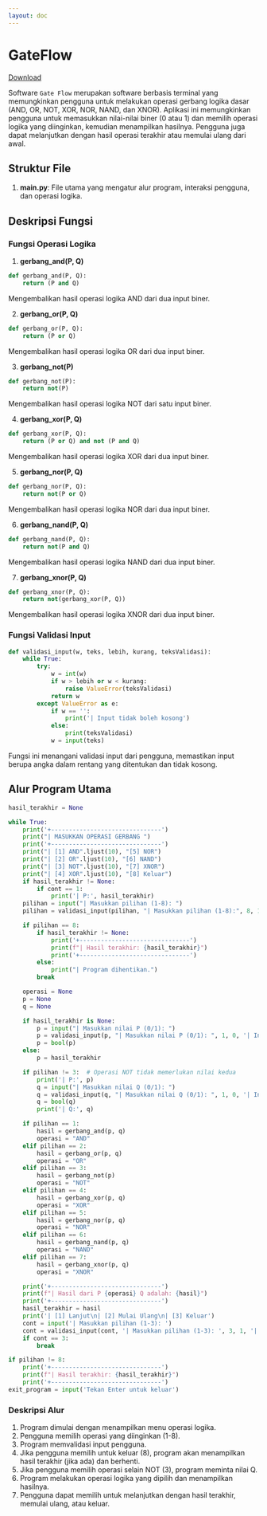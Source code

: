 ```yaml
---
layout: doc
---
```


# GateFlow

<a href="https://drive.google.com/u/0/uc?id=1khdOn-9qqM90tgaGY_aN74PopAVMjkR7&export=download" target="blank">Download</a>

Software `Gate Flow` merupakan software berbasis terminal yang memungkinkan pengguna untuk melakukan operasi gerbang logika dasar (AND, OR, NOT, XOR, NOR, NAND, dan XNOR). Aplikasi ini memungkinkan pengguna untuk memasukkan nilai-nilai biner (0 atau 1) dan memilih operasi logika yang diinginkan, kemudian menampilkan hasilnya. Pengguna juga dapat melanjutkan dengan hasil operasi terakhir atau memulai ulang dari awal.

## Struktur File

1. **main.py**: File utama yang mengatur alur program, interaksi pengguna, dan operasi logika.

## Deskripsi Fungsi

### Fungsi Operasi Logika

1. **gerbang_and(P, Q)**

```python
def gerbang_and(P, Q):
    return (P and Q)
```

Mengembalikan hasil operasi logika AND dari dua input biner.

2. **gerbang_or(P, Q)**

```python
def gerbang_or(P, Q):
    return (P or Q)
```

Mengembalikan hasil operasi logika OR dari dua input biner.

3. **gerbang_not(P)**

```python
def gerbang_not(P):
    return not(P)
```

Mengembalikan hasil operasi logika NOT dari satu input biner.

4. **gerbang_xor(P, Q)**

```python
def gerbang_xor(P, Q):
    return (P or Q) and not (P and Q)
```

Mengembalikan hasil operasi logika XOR dari dua input biner.

5. **gerbang_nor(P, Q)**

```python
def gerbang_nor(P, Q):
    return not(P or Q)
```

Mengembalikan hasil operasi logika NOR dari dua input biner.

6. **gerbang_nand(P, Q)**

```python
def gerbang_nand(P, Q):
    return not(P and Q)
```

Mengembalikan hasil operasi logika NAND dari dua input biner.

7. **gerbang_xnor(P, Q)**

```python
def gerbang_xnor(P, Q):
    return not(gerbang_xor(P, Q))
```

Mengembalikan hasil operasi logika XNOR dari dua input biner.

### Fungsi Validasi Input

```python
def validasi_input(w, teks, lebih, kurang, teksValidasi):
    while True:
        try:
            w = int(w)
            if w > lebih or w < kurang:
                raise ValueError(teksValidasi)
            return w
        except ValueError as e:
            if w == '':
                print('| Input tidak boleh kosong')
            else:
                print(teksValidasi)
            w = input(teks)
```

Fungsi ini menangani validasi input dari pengguna, memastikan input berupa angka dalam rentang yang ditentukan dan tidak kosong.

## Alur Program Utama

```python
hasil_terakhir = None

while True:
    print('+-------------------------------')
    print("| MASUKKAN OPERASI GERBANG ")
    print('+-------------------------------')
    print("| [1] AND".ljust(10), "[5] NOR")
    print("| [2] OR".ljust(10), "[6] NAND")
    print("| [3] NOT".ljust(10), "[7] XNOR")
    print("| [4] XOR".ljust(10), "[8] Keluar")
    if hasil_terakhir != None:
        if cont == 1:
            print('| P:', hasil_terakhir)
    pilihan = input("| Masukkan pilihan (1-8): ")
    pilihan = validasi_input(pilihan, "| Masukkan pilihan (1-8):", 8, 1, '| Input harus antara 1 dan 8')

    if pilihan == 8:
        if hasil_terakhir != None:
            print('+-------------------------------')
            print(f"| Hasil terakhir: {hasil_terakhir}")
            print('+-------------------------------')
        else:
            print("| Program dihentikan.")
        break

    operasi = None
    p = None
    q = None

    if hasil_terakhir is None:
        p = input("| Masukkan nilai P (0/1): ")
        p = validasi_input(p, "| Masukkan nilai P (0/1): ", 1, 0, '| Input harus 1 atau 0')
        p = bool(p)
    else:
        p = hasil_terakhir

    if pilihan != 3:  # Operasi NOT tidak memerlukan nilai kedua
        print('| P:', p)
        q = input("| Masukkan nilai Q (0/1): ")
        q = validasi_input(q, "| Masukkan nilai Q (0/1): ", 1, 0, '| Input harus 1 atau 0')
        q = bool(q)
        print('| Q:', q)

    if pilihan == 1:
        hasil = gerbang_and(p, q)
        operasi = "AND"
    elif pilihan == 2:
        hasil = gerbang_or(p, q)
        operasi = "OR"
    elif pilihan == 3:
        hasil = gerbang_not(p)
        operasi = "NOT"
    elif pilihan == 4:
        hasil = gerbang_xor(p, q)
        operasi = "XOR"
    elif pilihan == 5:
        hasil = gerbang_nor(p, q)
        operasi = "NOR"
    elif pilihan == 6:
        hasil = gerbang_nand(p, q)
        operasi = "NAND"
    elif pilihan == 7:
        hasil = gerbang_xnor(p, q)
        operasi = "XNOR"

    print('+-------------------------------')
    print(f"| Hasil dari P {operasi} Q adalah: {hasil}")
    print('+-------------------------------')
    hasil_terakhir = hasil
    print('| [1] Lanjut\n| [2] Mulai Ulang\n| [3] Keluar')
    cont = input('| Masukkan pilihan (1-3): ')
    cont = validasi_input(cont, '| Masukkan pilihan (1-3): ', 3, 1, '| Input harus antara 1 dan 3')
    if cont == 3:
        break

if pilihan != 8:
    print('+-------------------------------')
    print(f"| Hasil terakhir: {hasil_terakhir}")
    print('+-------------------------------')
exit_program = input('Tekan Enter untuk keluar')
```

### Deskripsi Alur

1. Program dimulai dengan menampilkan menu operasi logika.
2. Pengguna memilih operasi yang diinginkan (1-8).
3. Program memvalidasi input pengguna.
4. Jika pengguna memilih untuk keluar (8), program akan menampilkan hasil terakhir (jika ada) dan berhenti.
5. Jika pengguna memilih operasi selain NOT (3), program meminta nilai Q.
6. Program melakukan operasi logika yang dipilih dan menampilkan hasilnya.
7. Pengguna dapat memilih untuk melanjutkan dengan hasil terakhir, memulai ulang, atau keluar.

<script setup>
import {
  VPTeamPage,
  VPTeamPageTitle,
  VPTeamMembers
} from 'vitepress/theme'

const members = [
  {
    avatar: 'images/profile.jpg',
    name: 'Meily Adennia',
    title: '2310506013',
    links: [
      { icon: 'instagram', link: 'https://instagram.com/meily.adn' }
    ]
  },
  {
    avatar: 'images/profile.jpg',
    name: 'Armando Firlian Ihza Yulianto',
    title: '2310506016',
    links: [
      { icon: 'instagram', link: 'https://instagram.com' }
    ]
  },
  {
    avatar: 'images/profile.jpg',
    name: 'Athifah Mufidah',
    title: '2320506017',
    links: [
      { icon: 'instagram', link: 'https://instagram.com' }
    ]
  },
  {
    avatar: 'images/profile.jpg',
    name: 'Wahyu Nur Hidayat',
    title: '2320506027',
    links: [
      { icon: 'instagram', link: 'https://instagram.com' }
    ]
  },
  {
    avatar: 'images/dika.jpg',
    name: 'Dika Elsaputra',
    title: '2320506032',
    links: [
      { icon: 'github', link: 'https://github.com/figuran04' },
      { icon: 'instagram', link: 'https://instagram.com/figuran_04' }
    ]
  },
]
</script>

<VPTeamPage>
  <VPTeamPageTitle>
    <template #title>
      Tim Kami
    </template>
    <template #lead>
      Pengembangan GateFlow dibangun oleh tim mahasiswa Teknologi Informasi, semuanya telah memilih untuk ditampilkan di bawah ini.
    </template>
  </VPTeamPageTitle>
  <VPTeamMembers
    :members="members"
  />
</VPTeamPage>
